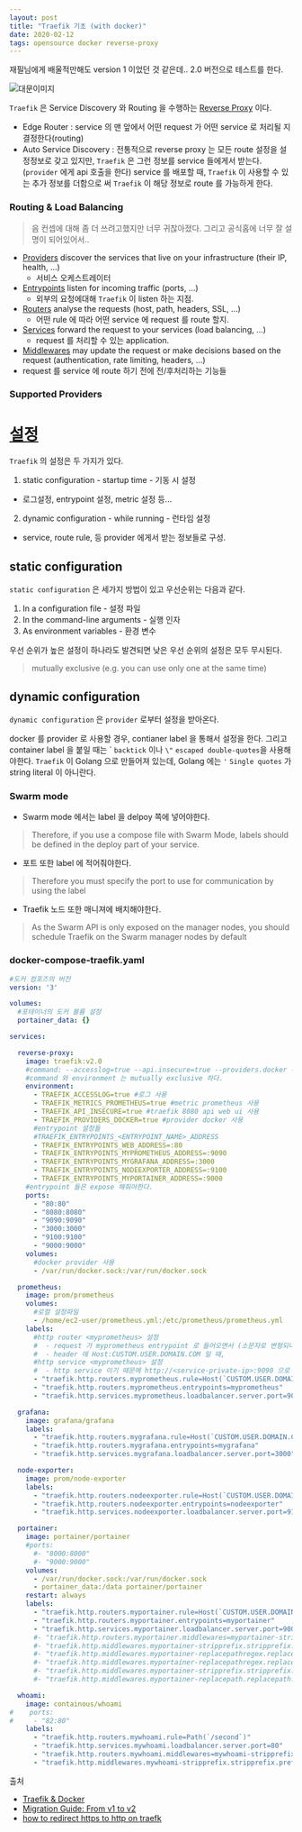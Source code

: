 ```yaml
---
layout: post
title: "Traefik 기초 (with docker)"
date: 2020-02-12
tags: opensource docker reverse-proxy
---
```


재필님에게 배울적만해도 version 1 이었던 것 같은데..
2.0 버전으로 테스트를 한다.

<img src='#' post-src='2020-02-13-docker-traefik.png' title='대문이미지'/>

`Traefik` 은 Service Discovery 와 Routing 을 수행하는 [Reverse Proxy](https://en.wikipedia.org/wiki/Reverse_proxy) 이다.


- Edge Router : service 의 맨 앞에서 어떤 request 가 어떤 service 로 처리될 지 결정한다(routing)
- Auto Service Discovery : 전통적으로 reverse proxy 는 모든 route 설정을 설정정보로 갖고 있지만, `Traefik` 은 그런 정보를 service 들에게서 받는다.(`provider` 에게 api 호출을 한다) service 를 배포할 때, `Traefik` 이 사용할 수 있는 추가 정보를 더함으로 써 `Traefik` 이 해당 정보로 route 를 가능하게 한다.

### Routing & Load Balancing
> 음 컨셉에 대해 좀 더 쓰려고했지만 너무 귀찮아졌다. 그리고 공식홈에 너무 잘 설명이 되어있어서..

- [Providers](https://docs.traefik.io/providers/overview/) discover the services that live on your infrastructure (their IP, health, ...)
  - 서비스 오케스트레이터
- [Entrypoints](https://docs.traefik.io/routing/entrypoints/) listen for incoming traffic (ports, ...)
  - 외부의 요청에대해 `Traefik` 이 listen 하는 지점.
- [Routers](https://docs.traefik.io/routing/routers/) analyse the requests (host, path, headers, SSL, ...)
  - 어떤 rule 에 따라 어떤 service 에 request 를 route 할지.
- [Services](https://docs.traefik.io/routing/services/) forward the request to your services (load balancing, ...)
  - request 를 처리할 수 있는 application.
- [Middlewares](https://docs.traefik.io/middlewares/overview/) may update the request or make decisions based on the request
 (authentication, rate limiting, headers, ...)
 - request 를 service 에 route 하기 전에 전/후처리하는 기능들


### Supported Providers
<div id="pureTableHere"></div>
<script>
require(['util'], (util) => {
 util.genPureTable(
   'pureTableHere',
   ['Provider', 'Type', 'Configuration Type'],
   [
     ['Kubernetes','Orchestrator','Custom Resource'],
     ['Consul Catalog	Orchestrator','Label'],
     ['Marathon','Orchestrator','Label'],
     ['Rancher','Orchestrator','Label'],
     ['File','Manual','TOML/YAML format'],
   ]
 );
});
</script>

# [설정](https://docs.traefik.io/getting-started/configuration-overview/)
`Traefik` 의 설정은 두 가지가 있다.
1. static configuration - startup time - 기동 시 설정
 - 로그설정, entrypoint 설정, metric 설정 등...
2. dynamic configuration - while running - 런타임 설정
 - service, route rule, 등 provider 에게서 받는 정보들로 구성.

## static configuration
`static configuration` 은 세가지 방법이 있고 우선순위는 다음과 같다.

1. In a configuration file - 설정 파일
2. In the command-line arguments - 실행 인자
3. As environment variables - 환경 변수

우선 순위가 높은 설정이 하나라도 발견되면 낮은 우선 순위의 설정은 모두 무시된다.
> mutually exclusive (e.g. you can use only one at the same time)

## dynamic configuration
`dynamic configuration` 은 `provider` 로부터 설정을 받아온다.

docker 를 provider 로 사용할 경우, contianer label 을 통해서 설정을 한다.
그리고 container label 을 붙일 때는 \` `backtick` 이나 `\"` `escaped double-quotes`을 사용해야한다. `Traefik` 이 Golang 으로 만들어져 있는데, Golang 에는 `'` `Single quotes` 가 string literal 이 아니란다.

### Swarm mode
* Swarm mode 에서는 label 을 delpoy 쪽에 넣어야한다.
> Therefore, if you use a compose file with Swarm Mode, labels should be defined in the deploy part of your service.

* 포트 또한 label 에 적어줘야한다.
> Therefore you must specify the port to use for communication by using the label

* Traefik 노드 또한 매니져에 배치해야한다.
> As the Swarm API is only exposed on the manager nodes, you should schedule Traefik on the Swarm manager nodes by default


### docker-compose-traefik.yaml

``` yaml
#도커 컴포즈의 버전
version: '3'

volumes:
  #포테이너의 도커 볼륨 설정
  portainer_data: {}

services:

  reverse-proxy:
    image: traefik:v2.0
    #command: --accesslog=true --api.insecure=true --providers.docker --entrypoints.web.address=:80 --entrypoints.myportainer.address=:9000
    #command 와 environment 는 mutually exclusive 하다.
    environment:
      - TRAEFIK_ACCESSLOG=true #로그 사용
      - TRAEFIK_METRICS_PROMETHEUS=true #metric prometheus 사용
      - TRAEFIK_API_INSECURE=true #traefik 8080 api web ui 사용
      - TRAEFIK_PROVIDERS_DOCKER=true #provider docker 사용
      #entrypoint 설정들
      #TRAEFIK_ENTRYPOINTS_<ENTRYPOINT_NAME>_ADDRESS
      - TRAEFIK_ENTRYPOINTS_WEB_ADDRESS=:80
      - TRAEFIK_ENTRYPOINTS_MYPROMETHEUS_ADDRESS=:9090
      - TRAEFIK_ENTRYPOINTS_MYGRAFANA_ADDRESS=:3000
      - TRAEFIK_ENTRYPOINTS_NODEEXPORTER_ADDRESS=:9100
      - TRAEFIK_ENTRYPOINTS_MYPORTAINER_ADDRESS=:9000
    #entrypoint 들은 expose 해줘야한다.
    ports:
      - "80:80"
      - "8080:8080"
      - "9090:9090"
      - "3000:3000"
      - "9100:9100"
      - "9000:9000"
    volumes:
      #docker provider 사용
      - /var/run/docker.sock:/var/run/docker.sock

  prometheus:
    image: prom/prometheus
    volumes:
      #로컬 설정파일
      - /home/ec2-user/prometheus.yml:/etc/prometheus/prometheus.yml
    labels:
      #http router <myprometheus> 설정
      #  - request 가 myprometheus entrypoint 로 들어오면서 (소문자로 변형되나봄)
      #  - header 에 Host:CUSTOM.USER.DOMAIN.COM 일 때,
      #http service <myprometheus> 설정
      #  - http service 이기 때문에 http://<service-private-ip>:9090 으로 매핑
      - "traefik.http.routers.myprometheus.rule=Host(`CUSTOM.USER.DOMAIN.COM`)"
      - "traefik.http.routers.myprometheus.entrypoints=myprometheus"
      - "traefik.http.services.myprometheus.loadbalancer.server.port=9090"

  grafana:
    image: grafana/grafana
    labels:
      - "traefik.http.routers.mygrafana.rule=Host(`CUSTOM.USER.DOMAIN.COM`)"
      - "traefik.http.routers.mygrafana.entrypoints=mygrafana"
      - "traefik.http.services.mygrafana.loadbalancer.server.port=3000"

  node-exporter:
    image: prom/node-exporter
    labels:
      - "traefik.http.routers.nodeexporter.rule=Host(`CUSTOM.USER.DOMAIN.COM`)"
      - "traefik.http.routers.nodeexporter.entrypoints=nodeexporter"
      - "traefik.http.services.nodeexporter.loadbalancer.server.port=9100"

  portainer:
    image: portainer/portainer
    #ports:
      #- "8000:8000"
      #- "9000:9000"
    volumes:
      - /var/run/docker.sock:/var/run/docker.sock
      - portainer_data:/data portainer/portainer
    restart: always
    labels:
      - "traefik.http.routers.myportainer.rule=Host(`CUSTOM.USER.DOMAIN.COM`)"
      - "traefik.http.routers.myportainer.entrypoints=myportainer"
      - "traefik.http.services.myportainer.loadbalancer.server.port=9000"
      #- "traefik.http.routers.myportainer.middlewares=myportainer-stripprefix"
      #- "traefik.http.middlewares.myportainer-stripprefix.stripprefix.prefixes=/first"
      #- "traefik.http.middlewares.myportainer-replacepathregex.replacepathregex.regex=/p/*.c"
      #- "traefik.http.middlewares.myportainer-replacepathregex.replacepathregex.replacement=/p/$$1"
      #- "traefik.http.middlewares.myportainer-stripprefix.stripprefix.forceslash=true"
      #- "traefik.http.middlewares.myportainer-replacepath.replacepath.path=/myp"

  whoami:
    image: containous/whoami
#    ports:
#     - "82:80"
    labels:
      - "traefik.http.routers.mywhoami.rule=Path(`/second`)"
      - "traefik.http.services.mywhoami.loadbalancer.server.port=80"
      - "traefik.http.routers.mywhoami.middlewares=mywhoami-stripprefix"
      - "traefik.http.middlewares.mywhoami-stripprefix.stripprefix.prefixes=/second"
```

출처
- [Traefik & Docker](https://docs.traefik.io/routing/providers/docker/)
- [Migration Guide: From v1 to v2](https://docs.traefik.io/migration/v1-to-v2/#frontends-and-backends-are-dead-long-live-routers-middlewares-and-services)
- [how to redirect https to http on traefk](https://stackoverflow.com/questions/58356714/how-to-redirect-http-to-https-with-traefik-2-0-and-docker-compose-labels)
